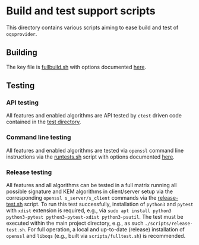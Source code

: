# Build and test support scripts

This directory contains various scripts aiming to ease build and test of `oqsprovider`.

## Building

The key file is [fullbuild.sh](fullbuild.sh) with options documented [here](https://github.com/open-quantum-safe/oqs-provider/blob/main/CONFIGURE.md#convenience-build-script-options).

## Testing

### API testing

All features and enabled algorithms are API tested by `ctest` driven code contained in the [test directory](https://github.com/open-quantum-safe/oqs-provider/tree/main/test).

### Command line testing

All features and enabled algorithms are tested via `openssl` command line instructions via the [runtests.sh](runtests.sh) script with options documented [here](https://github.com/open-quantum-safe/oqs-provider/blob/main/CONFIGURE.md#convenience-build-script-options).

### Release testing

All features and all algorithms can be tested in a full matrix running all possible signature and KEM algorithms in client/server setup via the corresponding `openssl s_server/s_client` commands via the [release-test.sh](release-test.sh) script. To run this test successfully, installation of `python3` and `pytest` with `xdist` extension is required, e.g., via `sudo apt install python3 python3-pytest python3-pytest-xdist python3-psutil`. The test must be executed within the main project directory, e.g., as such `./scripts/release-test.sh`. For full operation, a local and up-to-date (release) installation of `openssl` and `liboqs` (e.g., built via `scripts/fulltest.sh`) is recommended.

